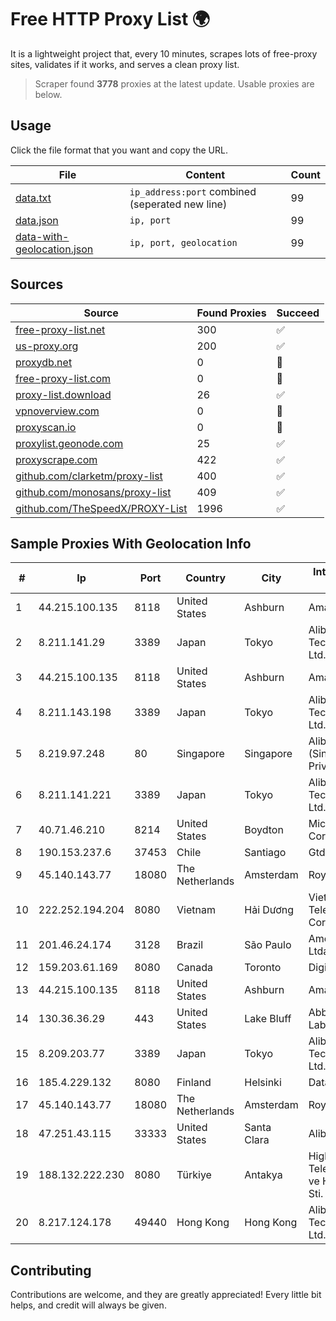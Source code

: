 
# Free HTTP Proxy List 🌍

It is a lightweight project that, every 10 minutes, scrapes lots of free-proxy sites, validates if it works, and serves a clean proxy list.


> Scraper found **3778** proxies at the latest update. Usable proxies are below.

## Usage

Click the file format that you want and copy the URL.


|File|Content|Count|
|----|-------|-----|
|[data.txt](https://raw.githubusercontent.com/themiralay/Proxy-List-World/master/data.txt)|`ip_address:port` combined (seperated new line)|99|
|[data.json](https://raw.githubusercontent.com/themiralay/Proxy-List-World/master/data.json)|`ip, port`|99|
|[data-with-geolocation.json](https://raw.githubusercontent.com/themiralay/Proxy-List-World/master/data-with-geolocation.json)|`ip, port, geolocation`|99|

## Sources

|Source|Found Proxies|Succeed|
|------|-------------|-------|
|[free-proxy-list.net](https://free-proxy-list.net)|300|✅|
|[us-proxy.org](https://www.us-proxy.org)|200|✅|
|[proxydb.net](http://proxydb.net)|0|🚫|
|[free-proxy-list.com](https://free-proxy-list.com/?page=&port=&type%5B%5D=http&type%5B%5D=https&up_time=0&search=Search)|0|🚫|
|[proxy-list.download](https://www.proxy-list.download/HTTP)|26|✅|
|[vpnoverview.com](https://vpnoverview.com/privacy/anonymous-browsing/free-proxy-servers)|0|🚫|
|[proxyscan.io](https://www.proxyscan.io)|0|🚫|
|[proxylist.geonode.com](https://proxylist.geonode.com/api/proxy-list?limit=300&page=1&sort_by=lastChecked&sort_type=desc&protocols=http,https)|25|✅|
|[proxyscrape.com](https://api.proxyscrape.com/v2/?request=displayproxies&protocol=http&timeout=10000&country=all&ssl=all&anonymity=all)|422|✅|
|[github.com/clarketm/proxy-list](https://raw.githubusercontent.com/clarketm/proxy-list/master/proxy-list-raw.txt)|400|✅|
|[github.com/monosans/proxy-list](https://raw.githubusercontent.com/monosans/proxy-list/main/proxies/http.txt)|409|✅|
|[github.com/TheSpeedX/PROXY-List](https://raw.githubusercontent.com/TheSpeedX/PROXY-List/master/http.txt)|1996|✅|


## Sample Proxies With Geolocation Info

|#|Ip|Port|Country|City|Internet Service Provider|
|-|--|----|-------|----|-------------------------|
|1|44.215.100.135|8118|United States|Ashburn|Amazon.com|
|2|8.211.141.29|3389|Japan|Tokyo|Alibaba (US) Technology Co., Ltd.|
|3|44.215.100.135|8118|United States|Ashburn|Amazon.com|
|4|8.211.143.198|3389|Japan|Tokyo|Alibaba (US) Technology Co., Ltd.|
|5|8.219.97.248|80|Singapore|Singapore|Alibaba Cloud (Singapore) Private Limited|
|6|8.211.141.221|3389|Japan|Tokyo|Alibaba (US) Technology Co., Ltd.|
|7|40.71.46.210|8214|United States|Boydton|Microsoft Corporation|
|8|190.153.237.6|37453|Chile|Santiago|Gtd Internet S.A.|
|9|45.140.143.77|18080|The Netherlands|Amsterdam|RoyaleHosting BV|
|10|222.252.194.204|8080|Vietnam|Hải Dương|VietNam Post and Telecom Corporation|
|11|201.46.24.174|3128|Brazil|São Paulo|America-NET Ltda|
|12|159.203.61.169|8080|Canada|Toronto|DigitalOcean, LLC|
|13|44.215.100.135|8118|United States|Ashburn|Amazon.com|
|14|130.36.36.29|443|United States|Lake Bluff|Abbott Laboratories|
|15|8.209.203.77|3389|Japan|Tokyo|Alibaba (US) Technology Co., Ltd.|
|16|185.4.229.132|8080|Finland|Helsinki|Datalahti Oy|
|17|45.140.143.77|18080|The Netherlands|Amsterdam|RoyaleHosting BV|
|18|47.251.43.115|33333|United States|Santa Clara|Alibaba Cloud LLC|
|19|188.132.222.230|8080|Türkiye|Antakya|High Speed Telekomunikasyon ve Hab. Hiz. Ltd. Sti.|
|20|8.217.124.178|49440|Hong Kong|Hong Kong|Alibaba (US) Technology Co., Ltd.|



## Contributing

Contributions are welcome, and they are greatly appreciated! Every
little bit helps, and credit will always be given.


